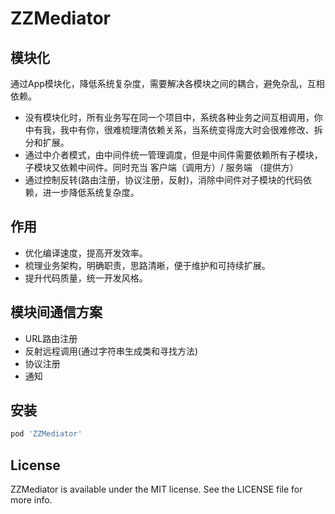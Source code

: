# ZZMediator

## 模块化
通过App模块化，降低系统复杂度，需要解决各模块之间的耦合，避免杂乱，互相依赖。
- 没有模块化时，所有业务写在同一个项目中，系统各种业务之间互相调用，你中有我，我中有你，很难梳理清依赖关系，当系统变得庞大时会很难修改、拆分和扩展。
- 通过中介者模式，由中间件统一管理调度，但是中间件需要依赖所有子模块，子模块又依赖中间件。同时充当 客户端（调用方）/ 服务端 （提供方）
- 通过控制反转(路由注册，协议注册，反射)，消除中间件对子模块的代码依赖，进一步降低系统复杂度。

## 作用
- 优化编译速度，提高开发效率。
- 梳理业务架构，明确职责，思路清晰，便于维护和可持续扩展。
- 提升代码质量，统一开发风格。

## 模块间通信方案
- URL路由注册
- 反射远程调用(通过字符串生成类和寻找方法)
- 协议注册
- 通知

## 安装

```ruby
pod 'ZZMediator'
```

## License

ZZMediator is available under the MIT license. See the LICENSE file for more info.
